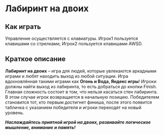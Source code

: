 # Лабиринт на двоих
## Как играть
Управление осуществляется с клавиатуры. Игрок1 пользуется клавишами со стрелками, Игрок2 пользуется клавишами AWSD.
## Краткое описание
**Лабиринт на двоих** – игра для людей, которые увлекаются аркадными играми и любят находить выход из любой ситуации. Игра вдохновлённая такими играми как **Огонь и Вода, Яндекс игры**!
Игроки должны найти выход из лабиринта, то есть добраться до кнопки Finish. Главная сложность состоит в том, что нельзя касаться стен лабиринта. В этом случае игрок возвращается в начальную позицию. Победителем становится тот, кто первым достигнет финиша, после этого появится табличка с указанием победителя и игроки переходят на новый уровень.
<br>

***Наслаждайтесь приятной игрой на двоих, развивайте логическое мышление, внимание и память!***

